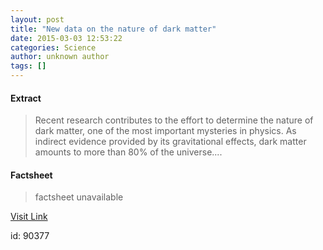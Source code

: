 ```yaml
---
layout: post
title: "New data on the nature of dark matter"
date: 2015-03-03 12:53:22
categories: Science
author: unknown author
tags: []
---
```



#### Extract
>Recent research contributes to the effort to determine the nature of dark matter, one of the most important mysteries in physics. As indirect evidence provided by its gravitational effects, dark matter amounts to more than 80% of the universe....

#### Factsheet
>factsheet unavailable

[Visit Link](http://feeds.sciencedaily.com/~r/sciencedaily/~3/uJx1q1u4joI/150303075322.htm)

id:   90377
